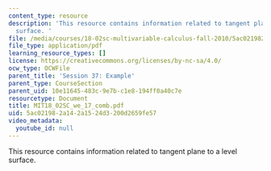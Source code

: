 ```yaml
---
content_type: resource
description: 'This resource contains information related to tangent plane to a level
  surface. '
file: /media/courses/18-02sc-multivariable-calculus-fall-2010/5ac021982a142a1524d3200d2659fe57_MIT18_02SC_we_17_comb.pdf
file_type: application/pdf
learning_resource_types: []
license: https://creativecommons.org/licenses/by-nc-sa/4.0/
ocw_type: OCWFile
parent_title: 'Session 37: Example'
parent_type: CourseSection
parent_uid: 10e11645-483c-9e7b-c1e8-194ff0a40c7e
resourcetype: Document
title: MIT18_02SC_we_17_comb.pdf
uid: 5ac02198-2a14-2a15-24d3-200d2659fe57
video_metadata:
  youtube_id: null
---
```

This resource contains information related to tangent plane to a level surface. 